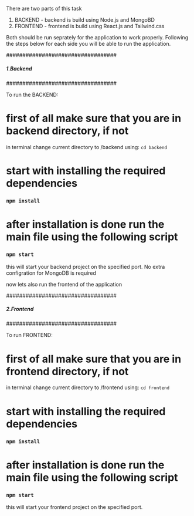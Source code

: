 There are two parts of this task 

1. BACKEND
        - backend is build using Node.js and MongoBD
2. FRONTEND
        - frontend is build using React.js and Tailwind.css

Both should be run seprately for the application to work properly. Following the steps below for each side you will be able to run the application.


##################################
#####   1.Backend    #############
##################################

To run the BACKEND:

# first of all make sure that you are in backend directory, if not
in terminal change current directory to /backend using: `cd backend`

# start with installing the required dependencies
### `npm install`

# after installation is done run the main file using the following script
### `npm start`

this will start your backend project on the specified port. No extra configration for MongoDB is required

now lets also run the frontend of the application


##################################
#####   2.Frontend    ############
##################################

To run FRONTEND:

# first of all make sure that you are in frontend directory, if not
in terminal change current directory to /frontend using: `cd frontend`

# start with installing the required dependencies
### `npm install`

# after installation is done run the main file using the following script
### `npm start`

this will start your frontend project on the specified port.